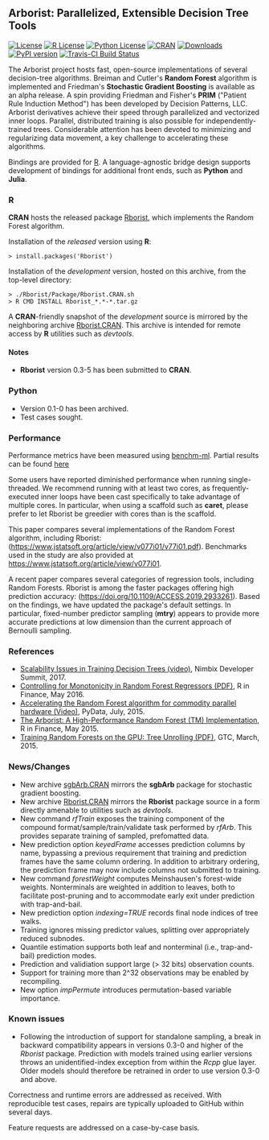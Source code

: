 
## Arborist: Parallelized, Extensible Decision Tree Tools


[![License](https://img.shields.io/badge/core-MPL--2-brightgreen.svg)](https://www.mozilla.org/en-US/MPL/2.0/) 
[![R License](http://img.shields.io/badge/R_Bridge-GPL%20%28%3E=%202%29-brightgreen.svg?style=flat)](http://www.gnu.org/licenses/gpl-2.0.html)
[![Python License](http://img.shields.io/badge/Python__Bridge-MIT-brightgreen.svg?style=flat)](https://opensource.org/licenses/MIT
)
[![CRAN](http://www.r-pkg.org/badges/version/Rborist)](https://cran.rstudio.com/web/packages/Rborist/index.html)
[![Downloads](http://cranlogs.r-pkg.org/badges/Rborist?color=brightgreen)](http://www.r-pkg.org/pkg/Rborist)
[![PyPI version](https://badge.fury.io/py/pyborist.svg)](https://pypi.python.org/pypi/pyborist/) 
[![Travis-CI Build Status](https://travis-ci.org/suiji/Arborist.svg?branch=master)](https://travis-ci.org/suiji/Arborist)




The Arborist project hosts fast, open-source implementations of several decision-tree algorithms.  Breiman and Cutler's **Random Forest** algorithm is implemented and Friedman's **Stochastic Gradient Boosting** is available as an alpha release.  A spin providing Friedman and Fisher's **PRIM** ("Patient Rule Induction Method") has been developed by Decision Patterns, LLC.  Arborist derivatives achieve their speed through parallelized and vectorized inner loops.  Parallel, distributed training is also possible for independently-trained trees. Considerable attention has been devoted to minimizing and regularizing data movement, a key challenge to accelerating these algorithms.

Bindings are provided for [R](https://cran.r-project.org/web/packages/Rborist/index.html).  A language-agnostic bridge design supports development of bindings for additional front ends, such as **Python** and **Julia**.

### R

**CRAN** hosts the released package [Rborist](https://cran.r-project.org/web/packages/Rborist/index.html), which implements the Random Forest algorithm.

Installation of the *released* version using **R**:

    > install.packages('Rborist')

Installation of the *development* version, hosted on this archive, from the top-level directory:

    > ./Rborist/Package/Rborist.CRAN.sh
    > R CMD INSTALL Rborist_*.*-*.tar.gz

A **CRAN**-friendly snapshot of the *development* source is mirrored by the neighboring archive [Rborist.CRAN](https://github.com/suiji/Rborist.CRAN).  This archive is intended for remote access by **R** utilities such as *devtools*.

#### Notes
- **Rborist** version 0.3-5 has been submitted to **CRAN**.

### Python

 - Version 0.1-0 has been archived.
 - Test cases sought.

### Performance 

Performance metrics have been measured using [benchm-ml](https://github.com/szilard/benchm-ml). Partial results can be found [here](https://github.com/szilard/benchm-ml/tree/master/z-other-tools)

Some users have reported diminished performance when running single-threaded.  We recommend running with at least two cores, as frequently-executed inner loops have been cast specifically to take advantage of multiple cores.  In particular, when using a scaffold such as __caret__, please prefer to let Rborist be greedier with cores than is the scaffold.

This paper compares several implementations of the Random Forest algorithm, including Rborist: (https://www.jstatsoft.org/article/view/v077i01/v77i01.pdf).  Benchmarks used in the study are also provided at 
https://www.jstatsoft.org/article/view/v077i01.
    
A recent paper compares several categories of regression tools, including Random Forests.  Rborist is among the faster packages offering high prediction accuracy: (https://doi.org/10.1109/ACCESS.2019.2933261).  Based on the findings, we have updated the package's default settings.  In particular, fixed-number predictor sampling (__mtry__) appears to provide more accurate predictions at low dimension than the current approach of Bernoulli sampling.
    
### References

- [Scalability Issues in Training Decision Trees (video)](https://www.youtube.com/watch?v=ol0SZ2Omq7w), Nimbix Developer Summit, 2017.
- [Controlling for Monotonicity in Random Forest Regressors (PDF)](http://past.rinfinance.com/agenda/2016/talk/MarkSeligman.pdf), R in Finance, May 2016.
- [ Accelerating the Random Forest algorithm for commodity parallel hardware (Video)](https://www.youtube.com/watch?v=dRZrYdhNUec), PyData, July, 2015.
- [The Arborist:  A High-Performance Random Forest (TM) Implementation](http://past.rinfinance.com/agenda/2015/talk/MarkSeligman.pdf), R in Finance, May 2015.
- [Training Random Forests on the GPU:  Tree Unrolling (PDF)](http://on-demand.gputechconf.com/gtc/2015/posters/GTC_2015_Machine_Learning___Deep_Learning_03_P5282_WEB.pdf), GTC, March, 2015.


### News/Changes
- New archive [sgbArb.CRAN](https://github.com/suiji/sgbArb.CRAN) mirrors the **sgbArb** package for stochastic gradient boosting.
- New archive [Rborist.CRAN](https://github.com/suiji/Rborist.CRAN) mirrors the **Rborist** package source in a form directly amenable to utilities such as *devtools*.
- New command *rfTrain* exposes the training component of the compound format/sample/train/validate task performed by *rfArb*.  This provides separate training of sampled, prefomatted data.
- New prediction option *keyedFrame* accesses prediction columns by name, bypassing a previous requirement that training and prediction frames have the same column ordering.  In addition to arbitrary ordering, the prediction frame may now include columns not submitted to training.
- New command *forestWeight* computes Meinshausen's forest-wide weights.  Nonterminals are weighted in addition to leaves, both to facilitate post-pruning and to accommodate early exit under prediction with trap-and-bail.
- New prediction option *indexing=TRUE* records final node indices of tree walks.
- Training ignores missing predictor values, splitting over appropriately reduced subnodes.
- Quantile estimation supports both leaf and nonterminal (i.e., trap-and-bail) prediction modes.
- Prediction and validiation support large (> 32 bits) observation counts.
- Support for training more than 2^32 observations may be enabled by recompiling.
- New option *impPermute* introduces permutation-based variable importance.

### Known issues
 - Following the introduction of support for standalone sampling, a break in backward compatibility appears in versions 0.3-0 and higher of the *Rborist* package.  Prediction with models trained using earlier versions throws an unidentified-index exception from within the *Rcpp* glue layer.  Older models should therefore be retrained in order to use version 0.3-0 and above.

Correctness and runtime errors are addressed as received.  With reproducible test cases, repairs are typically uploaded to GitHub within several days.

Feature requests are addressed on a case-by-case basis.

